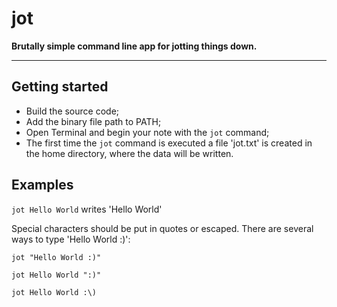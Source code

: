 # jot

**Brutally simple command line app for jotting things down.**

---

## Getting started
- Build the source code;
- Add the binary file path to PATH;
- Open Terminal and begin your note with the `jot` command;
- The first time the `jot` command is executed 
a file 'jot.txt' is created in the home directory, 
where the data will be written.

## Examples
`jot Hello World` writes 'Hello World'

Special characters should be put in quotes or escaped. 
There are several ways to type 'Hello World :)':

`jot "Hello World :)"`

`jot Hello World ":)"`

`jot Hello World :\)`